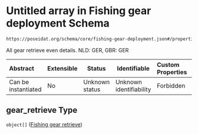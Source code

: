 # Untitled array in Fishing gear deployment Schema

```txt
https://poseidat.org/schema/core/fishing-gear-deployment.json#/properties/gear_retrieve
```

All gear retrieve even details. NLD: GER, GBR: GER


| Abstract            | Extensible | Status         | Identifiable            | Custom Properties | Additional Properties | Access Restrictions | Defined In                                                                                         |
| :------------------ | ---------- | -------------- | ----------------------- | :---------------- | --------------------- | ------------------- | -------------------------------------------------------------------------------------------------- |
| Can be instantiated | No         | Unknown status | Unknown identifiability | Forbidden         | Allowed               | none                | [fishing-gear-deployment.json\*](schemas/core/fishing-gear-deployment.json "open original schema") |

## gear_retrieve Type

`object[]` ([Fishing gear retrieve](fishing-gear-deployment-properties-gear_retrieve-fishing-gear-retrieve.md))
